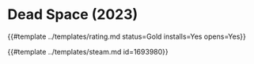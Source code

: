 # Dead Space (2023)
<!-- script:Aliases [
    "Dead Space 2023",
    "Dead Space"
] -->

{{#template ../templates/rating.md status=Gold installs=Yes opens=Yes}}

{{#template ../templates/steam.md id=1693980}}
